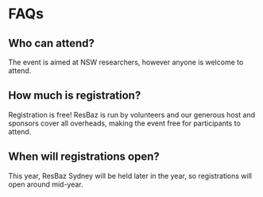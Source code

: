 # FAQs

## Who can attend?
The event is aimed at NSW researchers, however anyone is welcome to attend.

## How much is registration?
Registration is free! ResBaz is run by volunteers and our generous host and sponsors cover all overheads, making the event free for participants to attend.

## When will registrations open?
This year, ResBaz Sydney will be held later in the year, so registrations will open around mid-year.
